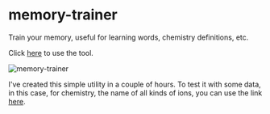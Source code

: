 # memory-trainer

Train your memory, useful for learning words, chemistry definitions, etc.

Click [here](https://erikvullings.github.io/memory-trainer/) to use the tool.

![memory-trainer](https://user-images.githubusercontent.com/3140667/152799369-495f1854-abe2-4d50-bbb5-fbe2c1fbe227.png)

I've created this simple utility in a couple of hours. To test it with some data, in this case, for chemistry, the name of all kinds of ions, you can use the link [here](https://erikvullings.github.io/memory-trainer/#!/?model=N4IgxgTgpghgLlAJiAXARgGwBYuYEwDsBArMQBwYA0IAblBAM4CWA9gHaoAM1MArnAAsWEVCBDU4TOABsoo8SClQAtg1QBtUDFEAhGBCa9lAWlYdqAI10wAengDUIAL6UtogHLwDR0+wVWUEE8bRxc3QIAtJmk6CF9zEACQAEEAcxDnVxBtQIBZGFS2KGYfM39RXPSHTPCQKLYAa3jyyLY7UKycoKYGhqhpZssPJnaa7NEAYRYLGGk4QcTJllGw8cCJgQgWFhMyofWIGwBmDtr8tlSYGDYFpNy2hwACFgAzR-ubLFO1kABpFgADvRbpNeCFnm8JmDqqsur8AO49EGBAAS6XsEMeaJWnVEAEkAFIAL2Be0WgQAYlB2piqcdvl0ACpMG5kpIAZQeGNej05nwZogAMttEMiQAAFCw0nmS-ljLoAcRYvFFbNEyTB3LeGvp8vVymU7EMuz8+yCKIA+lhHhlqNBYswLLJUHAILwoLDROL6Mprpc2Fd5mq8mwAPJWm3GBT2+iO50oV3uz2BRkCVgMXjSF6BsXsi14R7ho42vBRu1QB1MJ1yBNuj249YAT2uTEQUDFE3cNjLIBjjCr8cT9dqqdYYGbAfguc73ejFdjA5rQ+TIFDAA9W+3g6u7FGV+zMy9N7nd3rAu4pAY22Ku0c9w2QBSWAwj9ft+LjvfahTpLxhMftwpWcVw2aR-zfU1yRACZpGAh8dC2ZQAMgpIELg2oCRYRBkISJI8XQn4UUbRAry3FDRBRAiuiIkiWA3CDcNEUNKK-H4L1dJgoCDcjz3DAtZ3LStqxdOsV3YiAc23dwi0jOchMHUSHwAdXgWM4FeMB9AsdhJJ4kAUQmGSBN7ed+2E2skwfCYtJ0qdt0Mi1i1PQSF3M5cHwPLNOO4xjAnZIzSzk1yFMs2oVIQRh1JeDMvK4sUUX8xzZJcsyQuHH5POzOy9MS61nJM+Sl0UsLVMi14YqynyWn03LkoK4KitCn4nxfXTfIlcM8rvILUsa9KulydgWHhUqGCil5n0q+LxU6ksez7OM+tWJJLQLGaI2MroABEmBGiKxteCbWuyhIFsXESmq6ZIwC4wNMS4gRrhYQNqomS1i0M0NjLOtzip+ddZja1780LDbApSxaLv60RwrU146MBk7qoMkHZu+0zIYs6H1gEMCJKRs0YKM+aMfOrGVyIgEWDAXH-zi7cDOkL6ScKqH92iJhNIJqD2SYAKWYatmrM2HYgcJiA0fB+reqF2odppxCxagiYIFRi0CDmnrMfc2p2X6KA2Bw6q9dPMSvHYMCWFSarggxDFmPR1nyayJJfnBe2WIUOFZmibZrYhsmdZ+X5ZgaPb6Fe2wngxPAHYFmXndqPQDC48ORDNPQaRjuOtcDv6rt-JDDdKPTklgk5nAAXScIA).
